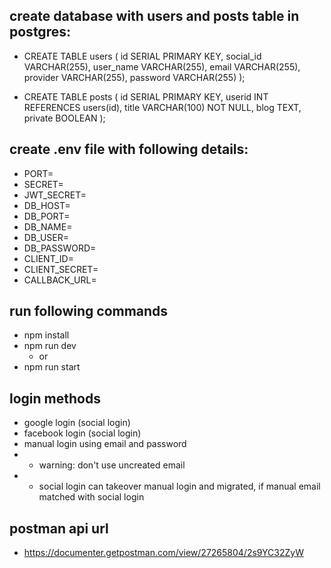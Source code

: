 ## create database with users and posts table in postgres:

- CREATE TABLE users (
  id SERIAL PRIMARY KEY,
  social_id VARCHAR(255),
  user_name VARCHAR(255),
  email VARCHAR(255),
  provider VARCHAR(255),
  password VARCHAR(255)
  );

- CREATE TABLE posts (
  id SERIAL PRIMARY KEY,
  userid INT REFERENCES users(id),
  title VARCHAR(100) NOT NULL,
  blog TEXT,
  private BOOLEAN
  );

## create .env file with following details:

- PORT=
- SECRET=
- JWT_SECRET=
- DB_HOST=
- DB_PORT=
- DB_NAME=
- DB_USER=
- DB_PASSWORD=
- CLIENT_ID=
- CLIENT_SECRET=
- CALLBACK_URL=

## run following commands

- npm install
- npm run dev
  - or
- npm run start

## login methods

- google login (social login)
- facebook login (social login)
- manual login using email and password
- - warning: don't use uncreated email
- - social login can takeover manual login and migrated, if manual email matched with social login

## postman api url

- https://documenter.getpostman.com/view/27265804/2s9YC32ZyW
